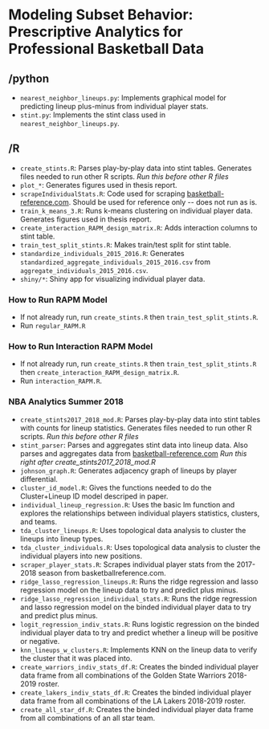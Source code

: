 # Modeling Subset Behavior: Prescriptive Analytics for Professional Basketball Data

## /python
- `nearest_neighbor_lineups.py`: Implements graphical model for predicting lineup plus-minus from individual player stats.
- `stint.py`: Implements the stint class used in `nearest_neighbor_lineups.py`.

## /R
- `create_stints.R`: Parses play-by-play data into stint tables. Generates files needed to run other R scripts. *Run this before other R files*
- `plot_*`: Generates figures used in thesis report.
- `scrapeIndividualStats.R`: Code used for scraping [basketball-reference.com](basketball-reference.com). Should be used for reference only -- does not run as is.
- `train_k_means_3.R`: Runs k-means clustering on individual player data. Generates figures used in thesis report.
- `create_interaction_RAPM_design_matrix.R`: Adds interaction columns to stint table.
- `train_test_split_stints.R`: Makes train/test split for stint table.
- `standardize_individuals_2015_2016.R`: Generates `standardized_aggregate_individuals_2015_2016.csv` from `aggregate_individuals_2015_2016.csv`.
- `shiny/*`: Shiny app for visualizing individual player data.

### How to Run RAPM Model
- If not already run, run `create_stints.R` then `train_test_split_stints.R`.
- Run `regular_RAPM.R`

### How to Run Interaction RAPM Model
- If not already run, run `create_stints.R` then `train_test_split_stints.R` then `create_interaction_RAPM_design_matrix.R`.
- Run `interaction_RAPM.R`.

### NBA Analytics Summer 2018
- `create_stints2017_2018_mod.R`: Parses play-by-play data into stint tables with counts for lineup statistics. Generates files needed to run other R scripts. *Run this before other R files*
- `stint_parser`: Parses and aggregates stint data into lineup data. Also parses and aggregates data from [basketball-reference.com](basketball-reference.com) *Run this right after create_stints2017_2018_mod.R*
- `johnson_graph.R`: Generates adjacency graph of lineups by player differential.
- `cluster_id_model.R`: Gives the functions needed to do the Cluster+Lineup ID model descriped in paper.
- `individual_lineup_regression.R`: Uses the basic lm function and explores the relationships between individual players statistics, clusters, and teams.
- `tda_cluster_lineups.R`: Uses topological data analysis to cluster the lineups into lineup types.
- `tda_cluster_individuals.R`: Uses topological data analysis to cluster the individual players into new positions.
- `scraper_player_stats.R`: Scrapes individual player stats from the 2017-2018 season from basketballreference.com.
- `ridge_lasso_regression_lineups.R`: Runs the ridge regression and lasso regression model on the lineup data to try and predict plus minus.
- `ridge_lasso_regression_individual_stats.R`: Runs the ridge regression and lasso regression model on the binded individual player data to try and predict plus minus.
- `logit_regression_indiv_stats.R`: Runs logistic regression on the binded individual player data to try and predict whether a lineup will be positive or negative.
- `knn_lineups_w_clusters.R`: Implements KNN on the lineup data to verify the cluster that it was placed into.
- `create_warriors_indiv_stats_df.R`: Creates the binded individual player data frame from all combinations of the Golden State Warriors 2018-2019 roster.
- `create_lakers_indiv_stats_df.R`: Creates the binded individual player data frame from all combinations of the LA Lakers 2018-2019 roster.
- `create_all_star_df.R`: Creates the binded individual player data frame from all combinations of an all star team.
